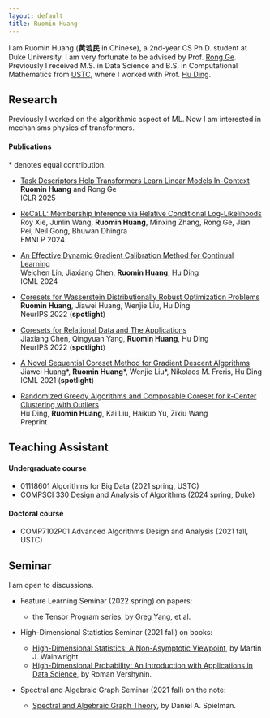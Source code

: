 ```yaml
---
layout: default
title: Ruomin Huang
---
```

I am Ruomin Huang (**黄若民** in Chinese), a 2nd-year CS Ph.D. student at Duke University. I am very fortunate to be advised by Prof. [Rong Ge][0]. Previously I received M.S. in Data Science and B.S. in Computational Mathematics from [USTC][1], where I worked with Prof. [Hu Ding][2].


## Research
Previously I worked on the algorithmic aspect of ML. Now I am interested in ~~mechanisms~~ physics of transformers.

#### Publications
 \* denotes equal contribution.

- [Task Descriptors Help Transformers Learn Linear Models In-Context](https://openreview.net/pdf?id=lZNb1CVm5O)<br>**Ruomin Huang** and Rong Ge<br>ICLR 2025

- [ReCaLL: Membership Inference via Relative Conditional Log-Likelihoods](https://royxie.com/recall-project-page/)<br>Roy Xie, Junlin Wang, **Ruomin Huang**, Minxing Zhang, Rong Ge, Jian Pei, Neil Gong, Bhuwan Dhingra<br>EMNLP 2024

- [An Effective Dynamic Gradient Calibration Method for Continual Learning](https://arxiv.org/abs/2407.20956)<br>Weichen Lin, Jiaxiang Chen, **Ruomin Huang**, Hu Ding<br>ICML 2024
  
- [Coresets for Wasserstein Distributionally Robust Optimization Problems](https://arxiv.org/abs/2210.04260)<br>**Ruomin Huang**, Jiawei Huang, Wenjie Liu, Hu Ding  <br>NeurIPS 2022 (**spotlight**)

- [Coresets for Relational Data and The Applications](https://arxiv.org/abs/2210.04249)<br>Jiaxiang Chen, Qingyuan Yang, **Ruomin Huang**, Hu Ding<br>NeurIPS 2022 (**spotlight**)

- [A Novel Sequential Coreset Method for Gradient Descent Algorithms](https://arxiv.org/abs/2112.02504)<br>Jiawei Huang\*, **Ruomin Huang**\*, Wenjie Liu\*, Nikolaos M. Freris, Hu Ding<br>ICML 2021 (**spotlight**)
  
- [Randomized Greedy Algorithms and Composable Coreset for k-Center Clustering with Outliers](https://arxiv.org/abs/2301.02814)<br>Hu Ding, **Ruomin Huang**, Kai Liu, Haikuo Yu, Zixiu Wang<br>Preprint

## Teaching Assistant

#### Undergraduate course
* 01118601 Algorithms for Big Data (2021 spring, USTC)
* COMPSCI 330 Design and Analysis of Algorithms (2024 spring, Duke)

#### Doctoral course
* COMP7102P01 Advanced Algorithms Design and Analysis (2021 fall, USTC)

## Seminar

I am open to discussions.

- Feature Learning Seminar (2022 spring) on papers:
    - the Tensor Program series, by [Greg Yang](https://thegregyang.com/), et al.

- High-Dimensional Statistics Seminar (2021 fall) on books:
    - [High-Dimensional Statistics: A Non-Asymptotic Viewpoint][4], by Martin J. Wainwright. 
    - [High-Dimensional Probability: An Introduction with Applications in Data Science][5], by Roman Vershynin.
- Spectral and Algebraic Graph Seminar (2021 fall) on the note:
    - [Spectral and Algebraic Graph Theory][6], by Daniel A. Spielman.



[0]: https://users.cs.duke.edu/~rongge/
[1]: http://en.ustc.edu.cn/
[2]: https://hu-ding.github.io/
[3]: http://math.ustc.edu.cn/ENGLISH/list.htm
[4]: https://www.cambridge.org/core/books/highdimensional-statistics/8A91ECEEC38F46DAB53E9FF8757C7A4E
[5]: https://www.math.uci.edu/~rvershyn/papers/HDP-book/HDP-book.html#
[6]: http://cs-www.cs.yale.edu/homes/spielman/sagt/

